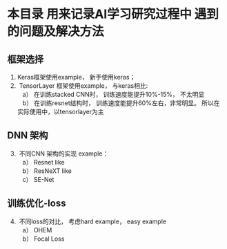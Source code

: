 本目录 用来记录AI学习研究过程中 遇到的问题及解决方法
=====================================================
框架选择 
--------------
1.  Keras框架使用example， 新手使用keras； <br>
2.  TensorLayer 框架使用example， 与keras相比:<br>
    a） 在训练stacked CNN时， 训练速度能提升10%-15%， 不太明显 <br>
    b） 在训练resnet结构时， 训练速度能提升60%左右，非常明显。 所以在实际使用中，以tensorlayer为主

DNN 架构
----------------------
3.  不同CNN 架构的实现 example：<br>
    a） Resnet like <br>
    b） ResNeXT like <br>
    c） SE-Net<br>

训练优化-loss
-------------------
4.  不同loss的对比， 考虑hard example， easy example<br>
    a） OHEM<br>
    b） Focal Loss <br>
